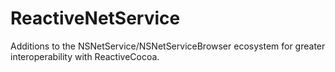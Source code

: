 ReactiveNetService
==================

Additions to the NSNetService/NSNetServiceBrowser ecosystem for greater interoperability with ReactiveCocoa.

